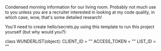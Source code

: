 Condensed morning information for our living room. Probably not much use to you unless you are a recruiter interested in looking at my code quality, in which case, wow, that's some detailed research!

You'll need to create hello/secrets.py using this template to run this project yourself (but why would you?):

class WUNDERLIST(object):
	CLIENT_ID = "<YOUR WUNDERLIST CLIENT APP ID>"
	ACCESS_TOKEN = "<YOUR WUNDERLIST USER ACCESS TOKEN>"
	LIST_ID = "<YOUR WUNDERLIST LIST ID>"